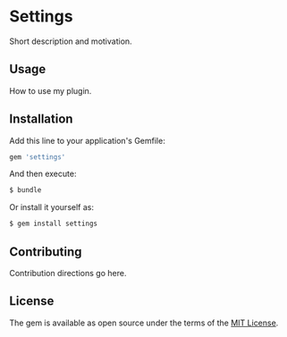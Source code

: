 # Settings
Short description and motivation.

## Usage
How to use my plugin.

## Installation
Add this line to your application's Gemfile:

```ruby
gem 'settings'
```

And then execute:
```bash
$ bundle
```

Or install it yourself as:
```bash
$ gem install settings
```

## Contributing
Contribution directions go here.

## License
The gem is available as open source under the terms of the [MIT License](https://opensource.org/licenses/MIT).

